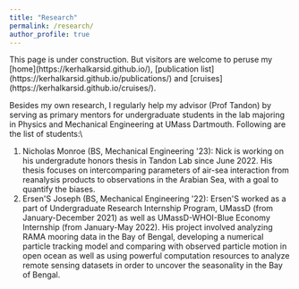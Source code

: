 ```yaml
---
title: "Research"
permalink: /research/
author_profile: true
---
```


<p>This page is under construction. But visitors are welcome to peruse my [home](https://kerhalkarsid.github.io/), [publication list](https://kerhalkarsid.github.io/publications/) and [cruises](https://kerhalkarsid.github.io/cruises/). </p>

<p>Besides my own research, I regularly help my advisor (Prof Tandon) by serving as primary mentors for undergraduate students in the lab majoring in Physics and Mechanical Engineering at UMass Dartmouth. Following are the list of students:\
<ol>
<li> Nicholas Monroe (BS, Mechanical Engineering '23): Nick is working on his undergradute honors thesis in Tandon Lab since June 2022. His thesis focuses on intercomparing parameters of air-sea interaction from reanalysis products to observations in the Arabian Sea, with a goal to quantify the biases. </li>
<li> Ersen'S Joseph (BS, Mechanical Engineering '22): Ersen'S worked as a part of Undergraduate Research Internship Program, UMassD (from January-December 2021) as well as UMassD-WHOI-Blue Economy Internship (from January-May 2022). His project involved analyzing RAMA mooring data in the Bay of Bengal, developing a numerical particle tracking model and comparing with observed particle motion in open ocean as well as using powerful computation resources to analyze remote sensing datasets in order to uncover the seasonality in the Bay of Bengal. </li>
</ol></p>